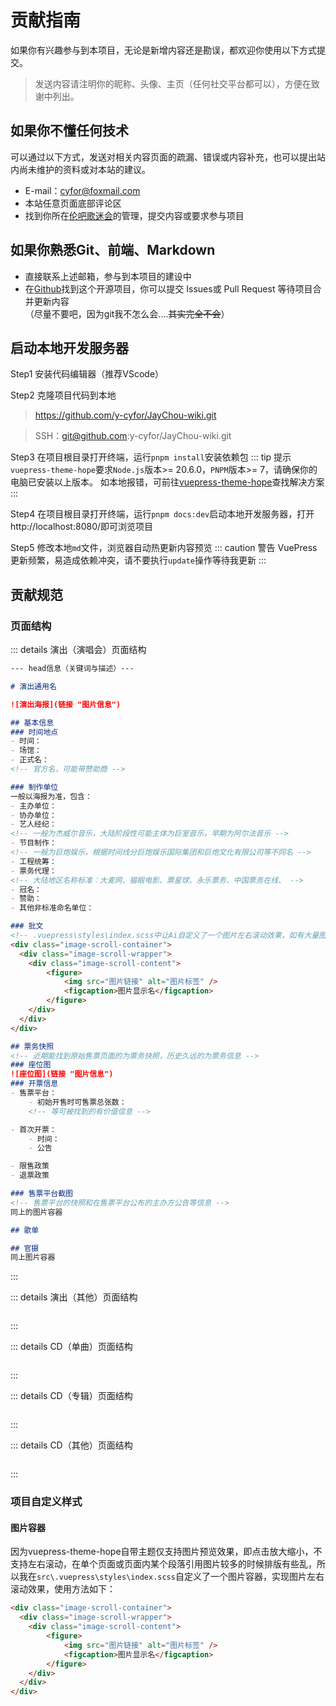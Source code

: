 # 贡献指南
如果你有兴趣参与到本项目，无论是新增内容还是勘误，都欢迎你使用以下方式提交。
> 发送内容请注明你的昵称、头像、主页（任何社交平台都可以），方便在致谢中列出。

## 如果你不懂任何技术
可以通过以下方式，发送对相关内容页面的疏漏、错误或内容补充，也可以提出站内尚未维护的资料或对本站的建议。
- E-mail：cyfor@foxmail.com
- 本站任意页面底部评论区
- 找到你所在[伦吧歌迷会](/culture/join_us.md)的管理，提交内容或要求参与项目

## 如果你熟悉Git、前端、Markdown
- 直接联系上述邮箱，参与到本项目的建设中
- 在[Github](https://github.com/y-cyfor/JayChou-wiki)找到这个开源项目，你可以提交 Issues或 Pull Request 等待项目合并更新内容<br>（尽量不要吧，因为git我不怎么会....~~其实完全不会~~）

## 启动本地开发服务器
Step1 安装代码编辑器（推荐VScode）

Step2 克隆项目代码到本地
>https://github.com/y-cyfor/JayChou-wiki.git

>SSH：git@github.com:y-cyfor/JayChou-wiki.git 

Step3 在项目根目录打开终端，运行`pnpm install`安装依赖包
::: tip 提示
`vuepress-theme-hope`要求`Node.js`版本>= 20.6.0，`PNPM`版本>= 7，请确保你的电脑已安装以上版本。
如本地报错，可前往[vuepress-theme-hope](https://theme-hope.vuejs.press/zh/faq/troubleshooting.html)查找解决方案
:::

Step4 在项目根目录打开终端，运行`pnpm docs:dev`启动本地开发服务器，打开http://localhost:8080/即可浏览项目

Step5 修改本地`md`文件，浏览器自动热更新内容预览
::: caution 警告
VuePress更新频繁，易造成依赖冲突，请不要执行`update`操作等待我更新 
:::

## 贡献规范
### 页面结构

::: details 演出（演唱会）页面结构
``` markdown
--- head信息（关键词与描述）---

# 演出通用名

![演出海报](链接 "图片信息") 

## 基本信息
### 时间地点
- 时间：
- 场馆：
- 正式名：
<!-- 官方名，可能带赞助商 -->

### 制作单位
一般以海报为准，包含：
- 主办单位：
- 协办单位：
- 艺人经纪：
<!-- 一般为杰威尔音乐，大陆阶段性可能主体为巨室音乐，早期为阿尔法音乐 -->
- 节目制作：
<!-- 一般为巨炮娱乐，根据时间线分巨炮娱乐国际集团和巨炮文化有限公司等不同名 -->
- 工程统筹：
- 票务代理：
<!-- 大陆地区名称标准：大麦网、猫眼电影、票星球、永乐票务、中国票务在线、 -->
- 冠名：
- 赞助：
- 其他非标准命名单位：

### 批文
<!-- .vuepress\styles\index.scss中让Ai自定义了一个图片左右滚动效果，如有大量图片时，使用以下方式引用 -->
<div class="image-scroll-container">
  <div class="image-scroll-wrapper">
    <div class="image-scroll-content">
        <figure>
            <img src="图片链接" alt="图片标签" />
            <figcaption>图片显示名</figcaption>
        </figure>
    </div>
  </div>
</div>

## 票务快照
<!-- 近期能找到原始售票页面的为票务快照，历史久远的为票务信息 -->
### 座位图
![座位图](链接 "图片信息")
### 开票信息
- 售票平台：
    - 初始开售时可售票总张数：
    <!-- 等可被找到的有价值信息 -->

- 首次开票：
    - 时间：
    - 公告

- 限售政策
- 退票政策

### 售票平台截图
<!-- 售票平台的快照和在售票平台公布的主办方公告等信息 -->
同上的图片容器

## 歌单

## 官摄
同上图片容器
```
:::

::: details 演出（其他）页面结构
``` markdown    
```
:::

::: details CD（单曲）页面结构
``` markdown    
```
:::

::: details CD（专辑）页面结构
``` markdown    
```
:::

::: details CD（其他）页面结构
``` markdown    
```
:::

### 项目自定义样式
#### 图片容器
因为vuepress-theme-hope自带主题仅支持图片预览效果，即点击放大缩小，不支持左右滚动，在单个页面或页面内某个段落引用图片较多的时候排版有些乱，所以我在`src\.vuepress\styles\index.scss`自定义了一个图片容器，实现图片左右滚动效果，使用方法如下：
``` html
<div class="image-scroll-container">
  <div class="image-scroll-wrapper">
    <div class="image-scroll-content">
        <figure>
            <img src="图片链接" alt="图片标签" />
            <figcaption>图片显示名</figcaption>
        </figure>
    </div>
  </div>
</div>